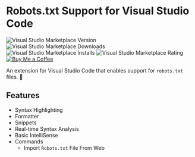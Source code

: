 # Robots.txt Support for Visual Studio Code

![Visual Studio Marketplace Version](https://img.shields.io/visual-studio-marketplace/v/darian-benam.vscode-robots-dot-txt-support)
![Visual Studio Marketplace Downloads](https://img.shields.io/visual-studio-marketplace/d/darian-benam.vscode-robots-dot-txt-support)
![Visual Studio Marketplace Installs](https://img.shields.io/visual-studio-marketplace/i/darian-benam.vscode-robots-dot-txt-support)
![Visual Studio Marketplace Rating](https://img.shields.io/visual-studio-marketplace/r/darian-benam.vscode-robots-dot-txt-support)
[![Buy Me a Coffee](https://img.shields.io/badge/buy_me_a_coffee-gray?logo=buy-me-a-coffee)](https://buymeacoffee.com/darianbenam)

An extension for Visual Studio Code that enables support for `robots.txt` files. 🤖

## Features

* Syntax Highlighting
* Formatter
* Snippets
* Real-time Syntax Analysis
* Basic IntelliSense
* Commands
  * Import `Robots.txt` File From Web
